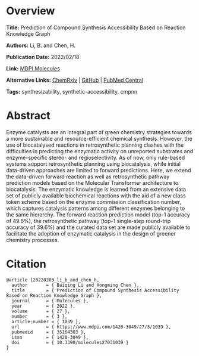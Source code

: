 # Overview
**Title:**
Prediction of Compound Synthesis Accessibility Based on Reaction Knowledge Graph

**Authors:**
Li, B. and Chen, H.

**Publication Date:**
2022/02/18

**Link:**
[MDPI Molecules](https://www.mdpi.com/1420-3049/27/3/1039)

**Alternative Links:**
[ChemRxiv](https://chemrxiv.org/engage/chemrxiv/article-details/60c758f7ee301c9148c7b802) |
[GitHub](https://github.com/jidushanbojue/YaSAScore) |
[PubMed Central](https://pmc.ncbi.nlm.nih.gov/articles/PMC8838603)

**Tags:**
synthesizability, synthetic-accessibility, cmpnn


# Abstract
Enzyme catalysts are an integral part of green chemistry strategies towards a more sustainable and resource-efficient chemical synthesis.
However, the use of biocatalysed reactions in retrosynthetic planning clashes with the difficulties in predicting the enzymatic activity on unreported substrates and enzyme-specific stereo- and regioselectivity.
As of now, only rule-based systems support retrosynthetic planning using biocatalysis, while initial data-driven approaches are limited to forward predictions.
Here, we extend the data-driven forward reaction as well as retrosynthetic pathway prediction models based on the Molecular Transformer architecture to biocatalysis.
The enzymatic knowledge is learned from an extensive data set of publicly available biochemical reactions with the aid of a new class token scheme based on the enzyme commission classification number, which captures catalysis patterns among different enzymes belonging to the same hierarchy.
The forward reaction prediction model (top-1 accuracy of 49.6%), the retrosynthetic pathway (top-1 single-step round-trip accuracy of 39.6%) and the curated data set are made publicly available to facilitate the adoption of enzymatic catalysis in the design of greener chemistry processes.


# Citation
```
@article {20220203_li_b_and_chen_h,
  author       = { Baiqing Li and Hongming Chen },
  title        = { Prediction of Compound Synthesis Accessibility Based on Reaction Knowledge Graph },
  journal      = { Molecules },
  year         = { 2022 },
  volume       = { 27 },
  number       = { 3 },
  article-number = { 1039 },
  url          = { https://www.mdpi.com/1420-3049/27/3/1039 },
  pubmedid     = { 35164303 },
  issn         = { 1420-3049 },
  doi          = { 10.3390/molecules27031039 }
}
```
